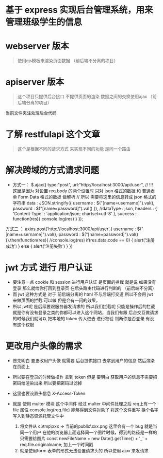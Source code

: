# 基于 express 实现后台管理系统，用来管理班级学生的信息

# webserver 版本 

>使用ejs模板来渲染页面数据 （前后端不分离的项目）

# apiserver 版本

> 这个项目只提供后台接口 不提供页面的渲染 数据之间的交换使用ajax （前后端分离的项目）

当前文件夹注处理后台代码

# 了解 restfulapi 这个文章 

> 这个是根据不同的请求方式 来实现不同的功能 是同一个路由

# 解决跨域的方式请求问题
- 方式一：
$.ajax({
    type:"post",
    url:"http://localhost:3000/api/user",
    // !!! 这里是因为 对设置 req.body 的两个设置时 只对  json 格式的数据 和 普通表单 Form Data 格式的数据 做解析
    // 所以 需要将这里的信息转成 json 格式的字符串
    data : JSON.stringify({
        username : $("[name=username]").val(),
        password : $("[name=password]").val()
    }),
    //dataType : json,
    headers : {
        'Content-Type' : 'application/json; chartset=utf-8'
    },
    success : function(res){
        console.log(res)
    }
});

方式二 ：
axios.post('http://localhost:3000/api/user',{
    username : $("[name=username]").val(),
    password : $("[name=password]").val()
}).then(function(res){
    //console.log(res)
    if(res.data.code == 0) {
        alert('注册成功')
    } else {
        alert('注册失败')
    }
})

# jwt 方式 进行 用户认证

- 要注意一点 cookie 和 session 进行用户认证 是页面的拦截 就是说 如果没有登录 那么就给你打回到登录页 在后头路由代码进行判断的 （前后端不分离）
- 而 jwt 这种方式是 对于 前后端分离的 html 不与后端打交道 所以不会用 jwt 来做页面的拦截 可以做 但是会有一闪的效果，
- 所以 jwt呢 是后续要跟服务器发请求的 所以我们拦截呢 只能是操作后的拦截 就是你有没有登录之类的你都可以进入这个网站，当我们有跟
后台交互做请求的时候我们就可以 把本地的 token 传入进去 进行校验 判断你是否登录 有没有这个权限

# 更改用户头像的需求
- 首先明白 要更改用户头像 就需要 后台提供接口 去拿到用户的信息 然后渲染在页面上
- 所以要在登录的时候做操作 拿到 token 但是 要明白 获取用户的信息不需要把密码给渲染出来 所以要把密码过滤掉
- 这里也要设置头信息 X-Access-Token 

- 就是 使用 multer 模块 这个中间件
    经过 multer 中间件处理之后 req上有一个 file 属性
    console.log(req.file)
    能够得到文件对象了 将这个文件重写 换个名字写入到静态资源托管文件中
     1. 将文件从 c:\tmp\xxx -> 当前的public\xxx.png
     这里会有一个 bug 就是当同一个用户 在他的浏览器上面选择同一个图片时候，得到的路径是一样的
     只需要给图片 const newFileName = new Date().getTime() + '_' + req.file.originalname;
     加上一个时间戳
     2. 就是使用form 表单的形式无法设置请求头的 所以使用 ajax 来发请求